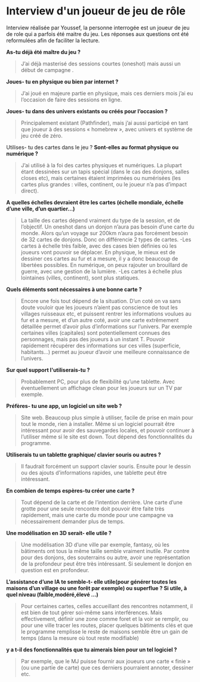 
# Interview d'un joueur de jeu de rôle
Interview réalisée par Youssef, la personne interrogée est un joueur de jeu de role qui a parfois été maitre du jeu. Les réponses aux questions ont été reformulées afin de faciliter la lecture.

__As-tu déjà été maître du jeu ?__
>J’ai déjà masterisé des sessions courtes (oneshot) mais aussi un début de campagne .

__Joues- tu en physique ou bien par internet ?__
>J’ai joué en majeure partie en physique, mais ces derniers mois j’ai eu l’occasion de faire des sessions en ligne.

__Joues- tu dans des univers existants ou créés pour l’occasion ?__
>Principalement existant (Pathfinder), mais j’ai aussi participé en tant que joueur à des sessions « homebrew », avec univers et système de jeu créé de zéro.

Utilises- tu des cartes dans le jeu ?
__Sont-elles au format physique ou numérique ?__
>J’ai utilisé à la foi des cartes physiques et numériques. 
La plupart étant dessinées sur un tapis spécial (dans le cas des donjons, salles closes etc), mais certaines étaient imprimées ou numérisées (les cartes plus grandes : villes, continent, ou le joueur n’a pas d’impact direct).

__A quelles échelles devraient être les cartes (échelle mondiale,  échelle d’une ville, d’un quartier…)__

>La taille des cartes dépend vraiment du type de la session, et de l’objectif. Un oneshot dans un donjon n’aura pas besoin d’une carte du monde. Alors qu’un voyage sur 200km n’aura pas forcément besoin de 32 cartes de donjons.
Donc on différencie 2 types de cartes. 
-Les cartes à échelle très faible, avec des cases bien définies où les joueurs vont pouvoir se déplacer.
En physique, le mieux est de dessiner ces cartes au fur et a mesure, il y a donc beaucoup de libertées possibles. 
En numérique, on peux rajouter un brouillard de guerre, avec une gestion de la lumière.
-Les cartes à échelle plus lointaines (villes, continent), sont plus statiques.

__Quels éléments sont nécessaires à une bonne carte ?__
>Encore une fois tout dépend de la situation. D’un coté on va sans doute vouloir que les joueurs n’aient pas conscience de tout les villages ruisseaux etc, et puissent rentrer les informations voulues au fur et a mesure, et d’un autre coté, avoir une carte extrêmement détaillée permet d’avoir plus d’informations sur l’univers. 
Par exemple certaines villes (capitales) sont potentiellement connues des personnages, mais pas des joueurs à un instant T. Pouvoir rapidement récupérer des informations sur ces villes (superficie, habitants…) permet au joueur d’avoir une meilleure connaissance de l’univers.

__Sur quel support l'utiliserais-tu ?__
>Probablement PC, pour plus de flexibilité qu’une tablette. Avec éventuellement un affichage clean pour les joueurs sur un TV par exemple.

__Préfères- tu une app, un logiciel un site web ?__
> Site web. Beaucoup plus simple à utiliser, facile de prise en main pour tout le monde, rien à installer. Même si un logiciel pourrait être intéressant pour avoir des sauvegardes locales, et pouvoir continuer à l’utiliser même si le site est down. Tout dépend des fonctionnalités du programme.

__Utiliserais tu un tablette graphique/ clavier souris ou autres ?__
>Il faudrait forcément un support clavier souris. Ensuite pour le dessin ou des ajouts d’informations rapides, une tablette peut être intéressant. 

__En combien de temps espères-tu créer une carte ?__
>Tout dépend de la carte et de l’intention derrière. Une carte d’une grotte pour une seule rencontre doit pouvoir être faite très rapidement, mais une carte du monde pour une campagne va nécessairement demander plus de temps. 

__Une modélisation en 3D serait- elle utile ?__
>Une modélisation 3D d’une ville par exemple, fantasy, où les bâtiments ont tous la même taille semble vraiment inutile. Par contre pour des donjons, des souterrains ou autre, avoir une représentation de la profondeur peut être très intéressant. Si seulement le donjon en question est en profondeur.

__L’assistance d’une IA te semble-t- elle utile(pour générer toutes les maisons d’un village ou une forêt par exemple) ou superflue ? Si utile, à quel niveau (faible,modéré,élevé …)__
>Pour certaines cartes, celles accueillant des rencontres notamment, il est bien de tout gérer soi-même sans interférences.  Mais effectivement, définir une zone comme foret et la voir se remplir, ou pour une ville tracer les routes, placer quelques bâtiments clés et que le programme remplisse le reste de maisons semble être un gain de temps (dans la mesure où tout reste modifiable)

__y a t-il des fonctionnalités que tu aimerais bien pour un tel logiciel ?__
>Par exemple, que le MJ puisse fournir aux joueurs une carte « finie » (ou une partie de carte) que ces derniers pourraient annoter, dessiner etc.
